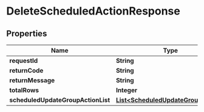 
# DeleteScheduledActionResponse

## Properties
Name | Type | Description | Notes
------------ | ------------- | ------------- | -------------
**requestId** | **String** |  |  [optional]
**returnCode** | **String** |  |  [optional]
**returnMessage** | **String** |  |  [optional]
**totalRows** | **Integer** |  |  [optional]
**scheduledUpdateGroupActionList** | [**List&lt;ScheduledUpdateGroupAction&gt;**](ScheduledUpdateGroupAction.md) |  |  [optional]



